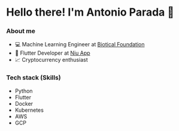 # Hello there! I'm Antonio Parada 👋

### About me
- 💻 Machine Learning Engineer at [Biotical Foundation](#)
- 📱 Flutter Developer at [Niu App](https://www.niuapp.io/sv)
- 📈 Cryptocurrency enthusiast

### Tech stack (Skills)
- Python
- Flutter
- Docker
- Kubernetes
- AWS
- GCP
